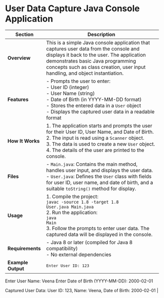 # User Data Capture Java Console Application

| Section         | Description |
|-----------------|-------------|
| **Overview**    | This is a simple Java console application that captures user data from the console and displays it back to the user. The application demonstrates basic Java programming concepts such as class creation, user input handling, and object instantiation. |
| **Features**    | - Prompts the user to enter:<br>  - User ID (integer)<br>  - User Name (string)<br>  - Date of Birth (in YYYY-MM-DD format)<br>- Stores the entered data in a `User` object<br>- Displays the captured user data in a readable format |
| **How It Works**| 1. The application starts and prompts the user for their User ID, User Name, and Date of Birth.<br>2. The input is read using a `Scanner` object.<br>3. The data is used to create a new `User` object.<br>4. The details of the user are printed to the console. |
| **Files**       | - `Main.java`: Contains the main method, handles user input, and displays the user data.<br>- `User.java`: Defines the `User` class with fields for user ID, user name, and date of birth, and a suitable `toString()` method for display. |
| **Usage**       | 1. Compile the project:<br>   <code>javac -source 1.8 -target 1.8 User.java Main.java</code><br>2. Run the application:<br>   <code>java Main</code><br>3. Follow the prompts to enter user data. The captured data will be displayed in the console. |
| **Requirements**| - Java 8 or later (compiled for Java 8 compatibility)<br>- No external dependencies |
| **Example Output** | <pre>Enter User ID: 123
Enter User Name: Veena
Enter Date of Birth (YYYY-MM-DD): 2000-02-01

Captured User Data:
User ID: 123, Name: Veena, Date of Birth: 2000-02-01</pre> |
